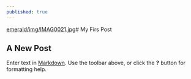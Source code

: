 ```yaml
---
published: true
---
```

[emerald/img/IMAG0021.jpg](emerald/img/IMAG0021.jpg)# My Firs Post

## A New Post

Enter text in [Markdown](http://daringfireball.net/projects/markdown/). Use the toolbar above, or click the **?** button for formatting help.
